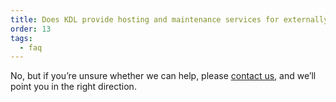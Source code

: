 ```yaml
---
title: Does KDL provide hosting and maintenance services for externally developed digital resources?
order: 13
tags:
  - faq
---
```


No, but if you’re unsure whether we can help, please [contact us](/contact-us/), and we’ll point you in the right direction.
